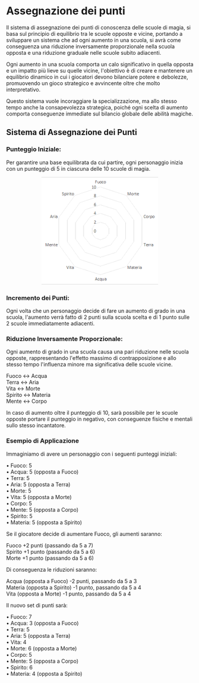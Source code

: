 # Assegnazione dei punti
Il sistema di assegnazione dei punti di conoscenza delle scuole di magia, si basa sul principio di equilibrio tra le scuole opposte e vicine, portando a sviluppare un sistema che ad ogni aumento in una scuola, si avrà come conseguenza una riduzione inversamente proporzionale nella scuola opposta e una riduzione graduale nelle scuole subito adiacenti.

Ogni aumento in una scuola comporta un calo significativo in quella opposta e un impatto più lieve su quelle vicine, l'obiettivo è di creare e mantenere un equilibrio dinamico in cui i giocatori devono bilanciare potere e debolezze, promuovendo un gioco strategico e avvincente oltre che molto interpretativo.

Questo sistema vuole incoraggiare la specializzazione, ma allo stesso tempo anche la consapevolezza strategica, poiché ogni scelta di aumento comporta conseguenze immediate sul bilancio globale delle abilità magiche.

## Sistema di Assegnazione dei Punti

### Punteggio Iniziale:  
Per garantire una base equilibrata da cui partire, ogni personaggio inizia con un punteggio di 5 in ciascuna delle 10 scuole di magia.  
  
<center>
  <img src="Schema_Scuole.png" alt="Schema Scuole">
</center>
  

### Incremento dei Punti:  
Ogni volta che un personaggio decide di fare un aumento di grado in una scuola, l'aumento verrà fatto di 2 punti sulla scuola scelta e di 1 punto sulle 2 scuole immediatamente adiacenti.

### Riduzione Inversamente Proporzionale:  
Ogni aumento di grado in una scuola causa una pari riduzione nelle scuola opposte, rappresentando l'effetto massimo di contrapposizione e allo stesso tempo l'influenza minore ma significativa delle scuole vicine.

Fuoco ↔ Acqua  
Terra ↔ Aria  
Vita ↔ Morte  
Spirito ↔ Materia  
Mente ↔ Corpo  

In caso di aumento oltre il punteggio di 10, sarà possibile per le scuole opposte portare il punteggio in negativo, con conseguenze fisiche e mentali sullo stesso incantatore.

### Esempio di Applicazione
Immaginiamo di avere un personaggio con i seguenti punteggi iniziali:

•	Fuoco: 5  
•	Acqua: 5 (opposta a Fuoco)  
•	Terra: 5  
•	Aria: 5 (opposta a Terra)  
•	Morte: 5  
•	Vita: 5 (opposta a Morte)  
•	Corpo: 5  
•	Mente: 5 (opposta a Corpo)  
•	Spirito: 5  
•	Materia: 5 (opposta a Spirito)  

Se il giocatore decide di aumentare Fuoco, gli aumenti saranno:

Fuoco +2 punti (passando da 5 a 7)  
Spirito +1 punto (passando da 5 a 6)  
Morte +1 punto (passando da 5 a 6)  

Di conseguenza le riduzioni saranno:

Acqua (opposta a Fuoco) -2 punti, passando da 5 a 3  
Materia (opposta a Spirito) -1 punto, passando da 5 a 4  
Vita (opposta a Morte) -1 punto, passando da 5 a 4  

Il nuovo set di punti sarà:

•	Fuoco: 7  
•	Acqua: 3 (opposta a Fuoco)  
•	Terra: 5  
•	Aria: 5 (opposta a Terra)  
•	Vita: 4  
•	Morte: 6 (opposta a Morte)  
•	Corpo: 5  
•	Mente: 5 (opposta a Corpo)  
•	Spirito: 6  
•	Materia: 4 (opposta a Spirito)  

